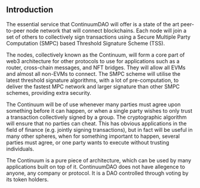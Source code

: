 ## Introduction

The essential service that ContinuumDAO will offer is a state of the art peer-to-peer
node network that will connect blockchains. Each node will join a set of others to
collectively sign transactions using a Secure Multiple Party Computation (SMPC) based
Threshold Signature Scheme (TSS).

The nodes, collectively known as the Continuum, will form a core part of web3
architecture for other protocols to use for applications such as a router, cross-chain
messages, and NFT bridges. They will allow all EVMs and almost all non-EVMs to
connect. The SMPC scheme will utilise the latest threshold signature algorithms, with a 
lot of pre-computation, to deliver the fastest MPC network and larger signature than other SMPC schemes, providing extra security.

The Continuum will be of use whenever many parties must agree upon something before it can happen, or when a single party wishes to only trust a transaction collectively signed by a group. The cryptographic algorithm will ensure that no parties can cheat. This has obvious applications in the field of finance (e.g. jointly signing transactions), but in fact will be useful in many other spheres, when for something important to happen, several parties must agree, or one party wants to execute without trusting individuals.

The Continuum is a pure piece of architecture, which can be used by many applications built on top of it. ContinuumDAO does not have allegence to anyone, any company or protocol. It is a DAO controlled through voting by its token holders.